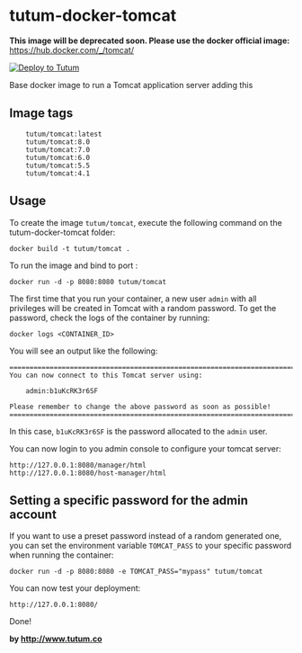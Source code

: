 tutum-docker-tomcat
===================

**This image will be deprecated soon. Please use the docker official image:** https://hub.docker.com/_/tomcat/

[![Deploy to Tutum](https://s.tutum.co/deploy-to-tutum.svg)](https://dashboard.tutum.co/stack/deploy/)

Base docker image to run a Tomcat application server
adding this

Image tags
----------
```
    tutum/tomcat:latest
    tutum/tomcat:8.0
    tutum/tomcat:7.0
    tutum/tomcat:6.0
    tutum/tomcat:5.5
    tutum/tomcat:4.1
```


Usage
-----

To create the image `tutum/tomcat`, execute the following command on the tutum-docker-tomcat folder:

    docker build -t tutum/tomcat .

To run the image and bind to port :

    docker run -d -p 8080:8080 tutum/tomcat


The first time that you run your container, a new user `admin` with all privileges
will be created in Tomcat with a random password. To get the password, check the logs
of the container by running:

    docker logs <CONTAINER_ID>

You will see an output like the following:

    ========================================================================
    You can now connect to this Tomcat server using:

        admin:b1uKcRK3r6SF

    Please remember to change the above password as soon as possible!
    ========================================================================

In this case, `b1uKcRK3r6SF` is the password allocated to the `admin` user.

You can now login to you admin console to configure your tomcat server:

    http://127.0.0.1:8080/manager/html
    http://127.0.0.1:8080/host-manager/html


Setting a specific password for the admin account
-------------------------------------------------

If you want to use a preset password instead of a random generated one, you can
set the environment variable `TOMCAT_PASS` to your specific password when running the container:

    docker run -d -p 8080:8080 -e TOMCAT_PASS="mypass" tutum/tomcat

You can now test your deployment:

    http://127.0.0.1:8080/

Done!

**by http://www.tutum.co**
